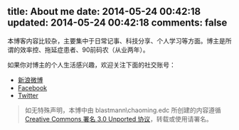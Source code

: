 title: About me
date: 2014-05-24 00:42:18
updated: 2014-05-24 00:42:18
comments: false
---

本博客内容比较杂，主要集中于日常记事、科技分享、个人学习等方面。博主是所谓的效率控、拖延症患者、90前码农（从业两年）。

如果你对博主的个人生活感兴趣，欢迎关注下面的社交账号：

 * [新浪微博](http://weibo.com/newdings)
 * [Facebook](https://www.facebook.com/eddiecmm)
 * [Twitter](https://twitter.com/blastmannn)

> 如无特殊声明，本博中由 blastmann\chaoming.edc 所创建的内容遵循 [Creative Commons 署名 3.0 Unported 协议](http://creativecommons.org/licenses/by/3.0/deed.zh)，转载或使用请署名。